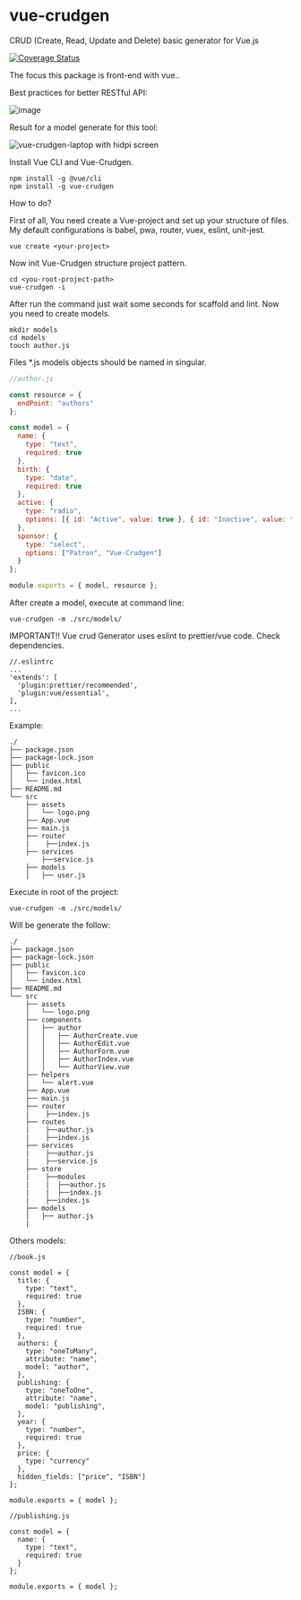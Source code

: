 # vue-crudgen
CRUD (Create, Read, Update and Delete) basic generator for Vue.js

[![Coverage Status](https://coveralls.io/repos/github/dionmaicon/vue-crudgen/badge.svg?branch=master)](https://coveralls.io/github/dionmaicon/vue-crudgen?branch=master)

The focus this package is front-end with vue..

Best practices for better RESTful API:

![image](https://user-images.githubusercontent.com/19849921/51780016-45660880-20f2-11e9-9d59-dec28b1bc5aa.png)


Result for a model generate for this tool:

![vue-crudgen-laptop with hidpi screen](https://user-images.githubusercontent.com/19849921/51761375-05803080-20b4-11e9-9cab-055008397c32.png)


Install Vue CLI and Vue-Crudgen.
```
npm install -g @vue/cli
npm install -g vue-crudgen

```

How to do?

First of all, You need create a Vue-project and set up your structure of files. My default configurations is babel, pwa, router, vuex, eslint, unit-jest.
```
vue create <your-project>

```
Now init Vue-Crudgen structure project pattern.

```
cd <you-root-project-path>
vue-crudgen -i
```
After run the command just wait some seconds for scaffold and lint.
Now you need to create models.
```
mkdir models
cd models
touch author.js
```
Files *.js models objects should be named in singular.

```javascript
//author.js

const resource = {
  endPoint: "authors"
};

const model = {
  name: {
    type: "text",
    required: true
  },
  birth: {
    type: "date",
    required: true
  },
  active: {
    type: "radio",
    options: [{ id: "Active", value: true }, { id: "Inactive", value: false }]
  },
  sponsor: {
    type: "select",
    options: ["Patron", "Vue-Crudgen"]
  }
};

module.exports = { model, resource };

```
After create a model, execute at command line:
```
vue-crudgen -m ./src/models/
```
IMPORTANT!! Vue crud Generator uses eslint to prettier/vue code. Check dependencies.

```
//.eslintrc
...
'extends': [
  'plugin:prettier/recommended',
  'plugin:vue/essential',
],
...
```
Example:
```
./
├── package.json
├── package-lock.json
├── public
│   ├── favicon.ico
│   └── index.html
├── README.md
└── src
    ├── assets
    │   └── logo.png
    ├── App.vue
    ├── main.js
    ├── router
    |    ├──index.js
    ├── services
        ├──service.js
    ├── models
    │   ├── user.js

```
Execute in root of the project:

```
vue-crudgen -m ./src/models/
```

Will be generate the follow:

```
./
├── package.json
├── package-lock.json
├── public
│   ├── favicon.ico
│   └── index.html
├── README.md
└── src
    ├── assets
    │   └── logo.png
    ├── components
    │   ├── author
    │   │   ├── AuthorCreate.vue
    │   │   ├── AuthorEdit.vue
    │   │   ├── AuthorForm.vue
    │   │   ├── AuthorIndex.vue
    │   │   └── AuthorView.vue
    ├── helpers
    │   └── alert.vue
    ├── App.vue
    ├── main.js
    ├── router
    |    ├──index.js
    ├── routes
    |    ├──author.js
    |    ├──index.js
    ├── services
    |    ├──author.js
    |    ├──service.js
    ├── store
    |    ├──modules
    |    |  ├──author.js
    |    |  ├──index.js
    |    ├──index.js
    ├── models
    │   ├── author.js
    |
```
Others models:

```
//book.js

const model = {
  title: {
    type: "text",
    required: true
  },
  ISBN: {
    type: "number",
    required: true
  },
  authors: {
    type: "oneToMany",
    attribute: "name",
    model: "author",
  },
  publishing: {
    type: "oneToOne",
    attribute: "name",
    model: "publishing",
  },
  year: {
    type: "number",
    required: true
  },
  price: {
    type: "currency"
  },
  hidden_fields: ["price", "ISBN"]
};

module.exports = { model };

//publishing.js

const model = {
  name: {
    type: "text",
    required: true
  }
};

module.exports = { model };

```
